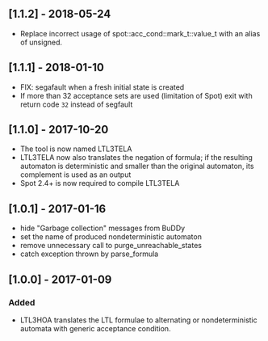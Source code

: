 ## [1.1.2] - 2018-05-24
* Replace incorrect usage of spot::acc_cond::mark_t::value_t with an alias of unsigned.

## [1.1.1] - 2018-01-10
* FIX: segafault when a fresh initial state is created
* If more than 32 acceptance sets are used (limitation of Spot) exit with return code `32` instead of segfault

## [1.1.0] - 2017-10-20
* The tool is now named LTL3TELA
* LTL3TELA now also translates the negation of formula; if the resulting automaton is deterministic and smaller than the original automaton, its complement is used as an output
* Spot 2.4+ is now required to compile LTL3TELA

## [1.0.1] - 2017-01-16
* hide "Garbage collection" messages from BuDDy
* set the name of produced nondeterministic automaton
* remove unnecessary call to purge_unreachable_states
* catch exception thrown by parse_formula

## [1.0.0] - 2017-01-09
### Added
* LTL3HOA translates the LTL formulae to alternating or nondeterministic automata with generic acceptance condition.
